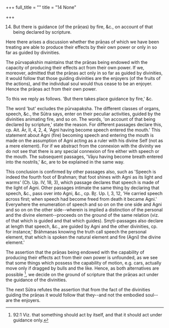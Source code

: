 +++
full_title = ""
title = "14 None"

+++


14. But there is guidance (of the prāṇas) by fire, &c., on account of that being declared by scripture.

Here there arises a discussion whether the prāṇas of which we have been treating are able to produce their effects by their own power or only in so far as guided by divinities.

The pūrvapakshin maintains that the prāṇas being endowed with the capacity of producing their effects act from their own power. If we, moreover, admitted that the prāṇas act only in so far as guided by divinities, it would follow that those guiding divinities are the enjoyers (of the fruits of the actions), and the individual soul would thus cease to be an enjoyer. Hence the prāṇas act from their own power.

To this we reply as follows. 'But there takes place guidance by fire,' &c.

The word 'but' excludes the pūrvapaksha. The different classes of organs, speech, &c., the Sūtra says, enter on their peculiar activities, guided by the divinities animating fire, and so on. The words, 'on account of that being declared by scripture,' state the reason. For different passages declare this, cp. Ait. Ār, II, 4, 2, 4, 'Agni having become speech entered the mouth.' This statement about Agni (fire) becoming speech and entering the mouth is made on the assumption of Agni acting as a ruler with his divine Self (not as a mere element). For if we abstract from the connexion with the divinity we do not see that there is any special connexion of fire either with speech or the mouth. The subsequent passages, 'Vāyu having become breath entered into the nostrils,' &c, are to be explained in the same way.

 

This conclusion is confirmed by other passages also, such as 'Speech is indeed the fourth foot of Brahman; that foot shines with Agni as its light and warms' (Cḥ. Up. IV, 18, 3), which passage declares that speech is made of the light of Agni. Other passages intimate the same thing by declaring that speech, &c., pass over into Agni, &c., cp. Br̥. Up. I, 3, 12, 'He carried speech across first; when speech had become freed from death it became Agni.' Everywhere the enumeration of speech and so on on the one side and Agni and so on on the other side--wherein is implied a distinction of the personal and the divine element--proceeds on the ground of the same relation (viz. of that which is guided and that which guides). Smr̥ti-passages also declare at length that speech, &c., are guided by Agni and the other divinities, cp. for instance,' Brāhmaṇas knowing the truth call speech the personal element, that which is spoken the natural element and fire (Agni) the divine element.'

The assertion that the prāṇas being endowed with the capability of producing their effects act from their own power is unfounded, as we see that some things which possess the capability of motion, e.g. cars, actually move only if dragged by bulls and the like. Hence, as both alternatives are possible [^fn_60], we decide on the ground of scripture that the prāṇas act under the guidance of the divinities.

The next Sūtra refutes the assertion that from the fact of the divinities guiding the prāṇas it would follow that they--and not the embodied soul--are the enjoyers.

[^fn_60]: 92:1 Viz. that something should act by itself, and that it should act under guidance only.

